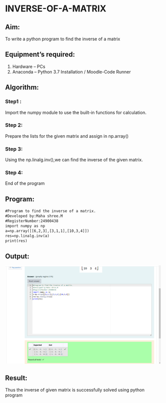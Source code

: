 # INVERSE-OF-A-MATRIX
## Aim:
To write a python program to find the inverse of a matrix
## Equipment’s required:
1. 	Hardware – PCs
2. 	Anaconda – Python 3.7 Installation / Moodle-Code Runner
## Algorithm:
### Step1 : 
Import the numpy module to use the built-in functions for calculation.
### Step 2: 
Prepare the lists for the given matrix and assign in np.array()
### Step 3:
Using the np.linalg.inv(),we can find the inverse of the given matrix. 
### Step 4: 
End of the program
## Program:
    #Program to find the inverse of a matrix.
    #Developed by:Maha shree.M
    #RegisterNumber:24900438
    import numpy as np
    a=np.array([[6,2,3],[3,1,1],[10,3,4]])
    res=np.linalg.inv(a)
    print(res)

    
## Output:
![alt text](<Screenshot (65).png>)
## Result:
Thus the inverse of given matrix is successfully solved using python program

